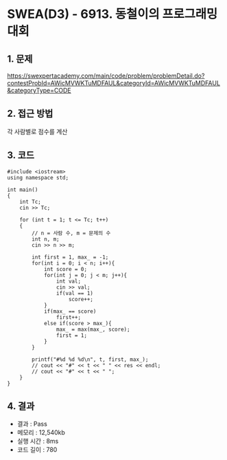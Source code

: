 # SWEA(D3) - 6913. 동철이의 프로그래밍 대회

## 1. 문제  
https://swexpertacademy.com/main/code/problem/problemDetail.do?contestProbId=AWicMVWKTuMDFAUL&categoryId=AWicMVWKTuMDFAUL&categoryType=CODE
## 2. 접근 방법  
각 사람별로 점수를 계산
## 3. 코드  
```
#include <iostream>
using namespace std;

int main()
{
	int Tc;
	cin >> Tc;

	for (int t = 1; t <= Tc; t++)
	{
        // n = 사람 수, m = 문제의 수
        int n, m;
        cin >> n >> m;

        int first = 1, max_ = -1;
        for(int i = 0; i < n; i++){
            int score = 0;
            for(int j = 0; j < m; j++){
                int val;
                cin >> val;
                if(val == 1)
                    score++;
            }
            if(max_ == score)
                first++;
            else if(score > max_){
                max_ = max(max_, score);
                first = 1;
            }            
        }

        printf("#%d %d %d\n", t, first, max_);
		// cout << "#" << t << " " << res << endl;
        // cout << "#" << t << " ";
	}
}
```
## 4. 결과
- 결과 : Pass 
- 메모리 : 12,540kb
- 실행 시간 : 8ms
- 코드 길이 : 780